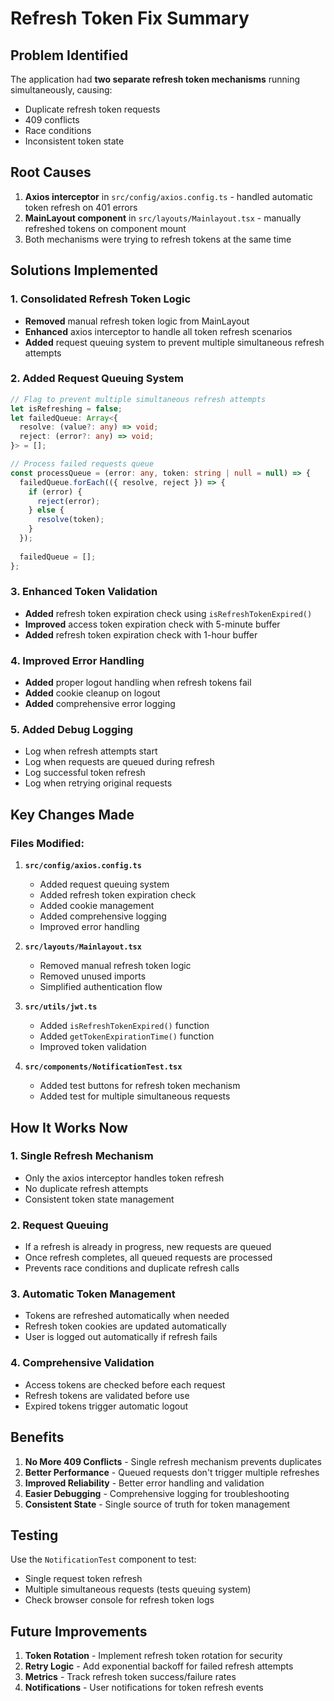 # Refresh Token Fix Summary

## Problem Identified
The application had **two separate refresh token mechanisms** running simultaneously, causing:
- Duplicate refresh token requests
- 409 conflicts
- Race conditions
- Inconsistent token state

## Root Causes
1. **Axios interceptor** in `src/config/axios.config.ts` - handled automatic token refresh on 401 errors
2. **MainLayout component** in `src/layouts/Mainlayout.tsx` - manually refreshed tokens on component mount
3. Both mechanisms were trying to refresh tokens at the same time

## Solutions Implemented

### 1. Consolidated Refresh Token Logic
- **Removed** manual refresh token logic from MainLayout
- **Enhanced** axios interceptor to handle all token refresh scenarios
- **Added** request queuing system to prevent multiple simultaneous refresh attempts

### 2. Added Request Queuing System
```typescript
// Flag to prevent multiple simultaneous refresh attempts
let isRefreshing = false;
let failedQueue: Array<{
  resolve: (value?: any) => void;
  reject: (error?: any) => void;
}> = [];

// Process failed requests queue
const processQueue = (error: any, token: string | null = null) => {
  failedQueue.forEach(({ resolve, reject }) => {
    if (error) {
      reject(error);
    } else {
      resolve(token);
    }
  });
  
  failedQueue = [];
};
```

### 3. Enhanced Token Validation
- **Added** refresh token expiration check using `isRefreshTokenExpired()`
- **Improved** access token expiration check with 5-minute buffer
- **Added** refresh token expiration check with 1-hour buffer

### 4. Improved Error Handling
- **Added** proper logout handling when refresh tokens fail
- **Added** cookie cleanup on logout
- **Added** comprehensive error logging

### 5. Added Debug Logging
- Log when refresh attempts start
- Log when requests are queued during refresh
- Log successful token refresh
- Log when retrying original requests

## Key Changes Made

### Files Modified:
1. **`src/config/axios.config.ts`**
   - Added request queuing system
   - Added refresh token expiration check
   - Added cookie management
   - Added comprehensive logging
   - Improved error handling

2. **`src/layouts/Mainlayout.tsx`**
   - Removed manual refresh token logic
   - Removed unused imports
   - Simplified authentication flow

3. **`src/utils/jwt.ts`**
   - Added `isRefreshTokenExpired()` function
   - Added `getTokenExpirationTime()` function
   - Improved token validation

4. **`src/components/NotificationTest.tsx`**
   - Added test buttons for refresh token mechanism
   - Added test for multiple simultaneous requests

## How It Works Now

### 1. Single Refresh Mechanism
- Only the axios interceptor handles token refresh
- No duplicate refresh attempts
- Consistent token state management

### 2. Request Queuing
- If a refresh is already in progress, new requests are queued
- Once refresh completes, all queued requests are processed
- Prevents race conditions and duplicate refresh calls

### 3. Automatic Token Management
- Tokens are refreshed automatically when needed
- Refresh token cookies are updated automatically
- User is logged out automatically if refresh fails

### 4. Comprehensive Validation
- Access tokens are checked before each request
- Refresh tokens are validated before use
- Expired tokens trigger automatic logout

## Benefits

1. **No More 409 Conflicts** - Single refresh mechanism prevents duplicates
2. **Better Performance** - Queued requests don't trigger multiple refreshes
3. **Improved Reliability** - Better error handling and validation
4. **Easier Debugging** - Comprehensive logging for troubleshooting
5. **Consistent State** - Single source of truth for token management

## Testing

Use the `NotificationTest` component to test:
- Single request token refresh
- Multiple simultaneous requests (tests queuing system)
- Check browser console for refresh token logs

## Future Improvements

1. **Token Rotation** - Implement refresh token rotation for security
2. **Retry Logic** - Add exponential backoff for failed refresh attempts
3. **Metrics** - Track refresh token success/failure rates
4. **Notifications** - User notifications for token refresh events
